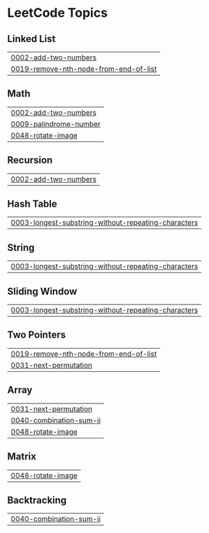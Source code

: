 
<!---LeetCode Topics Start-->
# LeetCode Topics
## Linked List
|  |
| ------- |
| [0002-add-two-numbers](https://github.com/biswa-rx/LeetCode/tree/master/0002-add-two-numbers) |
| [0019-remove-nth-node-from-end-of-list](https://github.com/biswa-rx/LeetCode/tree/master/0019-remove-nth-node-from-end-of-list) |
## Math
|  |
| ------- |
| [0002-add-two-numbers](https://github.com/biswa-rx/LeetCode/tree/master/0002-add-two-numbers) |
| [0009-palindrome-number](https://github.com/biswa-rx/LeetCode/tree/master/0009-palindrome-number) |
| [0048-rotate-image](https://github.com/biswa-rx/LeetCode/tree/master/0048-rotate-image) |
## Recursion
|  |
| ------- |
| [0002-add-two-numbers](https://github.com/biswa-rx/LeetCode/tree/master/0002-add-two-numbers) |
## Hash Table
|  |
| ------- |
| [0003-longest-substring-without-repeating-characters](https://github.com/biswa-rx/LeetCode/tree/master/0003-longest-substring-without-repeating-characters) |
## String
|  |
| ------- |
| [0003-longest-substring-without-repeating-characters](https://github.com/biswa-rx/LeetCode/tree/master/0003-longest-substring-without-repeating-characters) |
## Sliding Window
|  |
| ------- |
| [0003-longest-substring-without-repeating-characters](https://github.com/biswa-rx/LeetCode/tree/master/0003-longest-substring-without-repeating-characters) |
## Two Pointers
|  |
| ------- |
| [0019-remove-nth-node-from-end-of-list](https://github.com/biswa-rx/LeetCode/tree/master/0019-remove-nth-node-from-end-of-list) |
| [0031-next-permutation](https://github.com/biswa-rx/LeetCode/tree/master/0031-next-permutation) |
## Array
|  |
| ------- |
| [0031-next-permutation](https://github.com/biswa-rx/LeetCode/tree/master/0031-next-permutation) |
| [0040-combination-sum-ii](https://github.com/biswa-rx/LeetCode/tree/master/0040-combination-sum-ii) |
| [0048-rotate-image](https://github.com/biswa-rx/LeetCode/tree/master/0048-rotate-image) |
## Matrix
|  |
| ------- |
| [0048-rotate-image](https://github.com/biswa-rx/LeetCode/tree/master/0048-rotate-image) |
## Backtracking
|  |
| ------- |
| [0040-combination-sum-ii](https://github.com/biswa-rx/LeetCode/tree/master/0040-combination-sum-ii) |
<!---LeetCode Topics End-->

